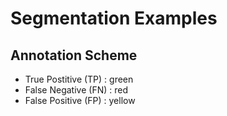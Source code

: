 # Segmentation Examples

## Annotation Scheme
- True Postitive (TP) : green
- False Negative (FN) : red
- False Positive (FP) : yellow
